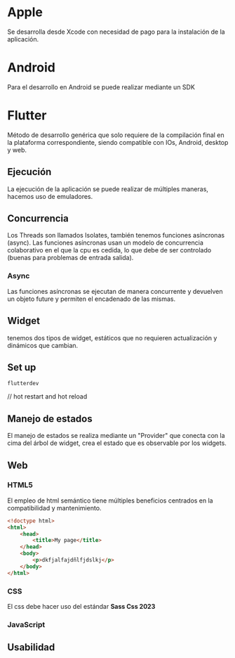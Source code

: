 # Apple
Se desarrolla desde Xcode con necesidad de pago para la instalación de la aplicación.
# Android
Para el desarrollo en Android se puede realizar mediante un SDK
# Flutter
Método de desarrollo genérica que solo requiere de la compilación final en la plataforma correspondiente, siendo compatible con IOs, Android, desktop y web.
## Ejecución
La ejecución de la aplicación se puede realizar de múltiples maneras, hacemos uso de emuladores.
## Concurrencia
Los Threads son llamados Isolates, también tenemos funciones asíncronas (async). Las funciones asíncronas usan un modelo de concurrencia colaborativo en el que la cpu es cedida, lo que debe de ser controlado (buenas para problemas de entrada salida).
### Async
Las funciones asíncronas se ejecutan de manera concurrente y devuelven un objeto future y permiten el encadenado de las mismas.
## Widget
tenemos dos tipos de widget, estáticos que no requieren actualización y dinámicos que cambian.
## Set up 
```shell
flutterdev
```
// hot restart and hot reload

## Manejo de estados
El manejo de estados se realiza mediante un "Provider" que conecta con la cima del árbol de widget, crea el estado que es observable por los widgets.
## Web
### HTML5
El empleo de html semántico tiene múltiples beneficios centrados en la compatibilidad y mantenimiento.
```html
<!doctype html>
<html>
	<head>
		<title>My page</title>
	</head>
	<body>
		<p>dkfjalfajdñlfjdslkj</p>
	</body>
</html>
```
### CSS
El css debe hacer uso del estándar **Sass Css 2023** 
### JavaScript
## Usabilidad